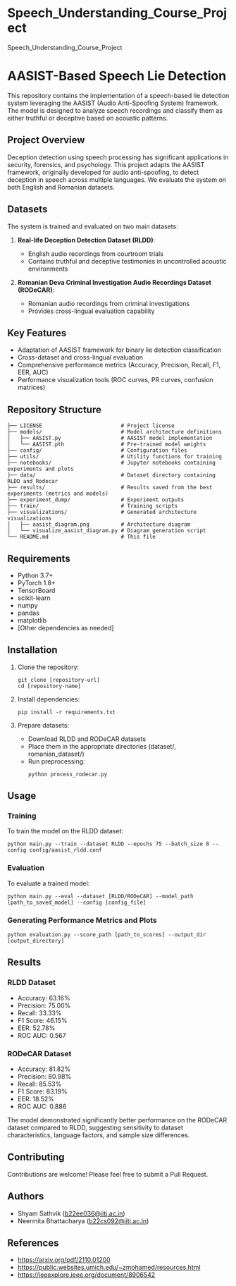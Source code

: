# Speech_Understanding_Course_Project
Speech_Understanding_Course_Project

# AASIST-Based Speech Lie Detection

This repository contains the implementation of a speech-based lie detection system leveraging the AASIST (Audio Anti-Spoofing System) framework. The model is designed to analyze speech recordings and classify them as either truthful or deceptive based on acoustic patterns.

## Project Overview

Deception detection using speech processing has significant applications in security, forensics, and psychology. This project adapts the AASIST framework, originally developed for audio anti-spoofing, to detect deception in speech across multiple languages. We evaluate the system on both English and Romanian datasets.

## Datasets

The system is trained and evaluated on two main datasets:

1. **Real-life Deception Detection Dataset (RLDD)**: 
   - English audio recordings from courtroom trials
   - Contains truthful and deceptive testimonies in uncontrolled acoustic environments

2. **Romanian Deva Criminal Investigation Audio Recordings Dataset (RODeCAR)**:
   - Romanian audio recordings from criminal investigations
   - Provides cross-lingual evaluation capability

## Key Features

- Adaptation of AASIST framework for binary lie detection classification
- Cross-dataset and cross-lingual evaluation
- Comprehensive performance metrics (Accuracy, Precision, Recall, F1, EER, AUC)
- Performance visualization tools (ROC curves, PR curves, confusion matrices)

## Repository Structure

```
├── LICENSE                         # Project license
├── models/                         # Model architecture definitions
│   ├── AASIST.py                   # AASIST model implementation
│   └── AASIST.pth                  # Pre-trained model weights
├── config/                         # Configuration files
├── utils/                          # Utility functions for training
├── notebooks/                      # Jupyter notebooks containing experiments and plots
├── data/                           # Dataset directory containing RLDD and Rodecar
├── results/                        # Results saved from the best experiments (metrics and models)
├── experiment_dump/                # Experiment outputs
├── train/                          # Training scripts
├── visualizations/                 # Generated architecture visualizations
│   ├── aasist_diagram.png          # Architecture diagram
│   └── visualize_aasist_diagram.py # Diagram generation script
└── README.md                       # This file
```


## Requirements

- Python 3.7+
- PyTorch 1.8+
- TensorBoard
- scikit-learn
- numpy
- pandas
- matplotlib
- [Other dependencies as needed]

## Installation

1. Clone the repository:
   ```
   git clone [repository-url]
   cd [repository-name]
   ```

2. Install dependencies:
   ```
   pip install -r requirements.txt
   ```

3. Prepare datasets:
   - Download RLDD and RODeCAR datasets
   - Place them in the appropriate directories (dataset/, romanian_dataset/)
   - Run preprocessing:
     ```
     python process_rodecar.py
     ```

## Usage

### Training

To train the model on the RLDD dataset:

```
python main.py --train --dataset RLDD --epochs 75 --batch_size 8 --config config/aasist_rldd.conf
```


### Evaluation

To evaluate a trained model:

```
python main.py --eval --dataset [RLDD/RODeCAR] --model_path [path_to_saved_model] --config [config_file]
```


### Generating Performance Metrics and Plots
```
python evaluation.py --score_path [path_to_scores] --output_dir [output_directory]
```

## Results

### RLDD Dataset
- Accuracy: 63.16%
- Precision: 75.00%
- Recall: 33.33%
- F1 Score: 46.15%
- EER: 52.78%
- ROC AUC: 0.567

### RODeCAR Dataset
- Accuracy: 81.82%
- Precision: 80.98%
- Recall: 85.53%
- F1 Score: 83.19%
- EER: 18.52%
- ROC AUC: 0.886

The model demonstrated significantly better performance on the RODeCAR dataset compared to RLDD, suggesting sensitivity to dataset characteristics, language factors, and sample size differences.

## Contributing

Contributions are welcome! Please feel free to submit a Pull Request.

## Authors

- Shyam Sathvik (b22ee036@iitj.ac.in)
- Neermita Bhattacharya (b22cs092@iitj.ac.in)

## References

- https://arxiv.org/pdf/2110.01200
- https://public.websites.umich.edu/~zmohamed/resources.html
- https://ieeexplore.ieee.org/document/8906542

